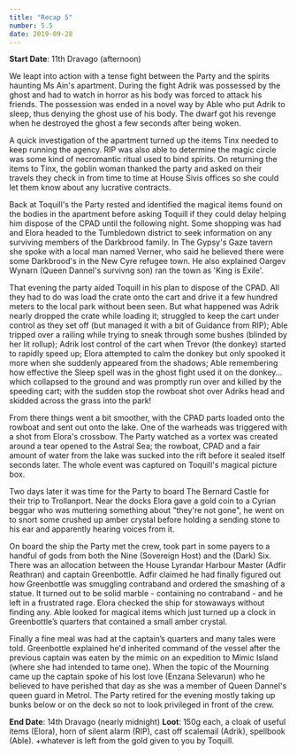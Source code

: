 ```yaml
---
title: "Recap 5"
number: 5.5
date: 2019-09-28
---
```


**Start Date**: 11th Dravago (afternoon)
 
We leapt into action with a tense fight between the Party and the spirits haunting Ms Ain's apartment. During the fight Adrik was possessed by the ghost and had to watch in horror as his body was forced to attack his friends. The possession was ended in a novel way by Able who put Adrik to sleep, thus denying the ghost use of his body.	The dwarf got his revenge when he destroyed the ghost a few seconds after being woken.
 
A quick investigation of the apartment turned up the items Tinx needed to keep running the agency. RIP was also able to determine the magic circle was some kind of necromantic ritual used to bind spirits. On returning the items to Tinx, the goblin woman thanked the party and asked on their travels they check in from time to time at House Sivis offices so she could let them know about any lucrative contracts.
 
Back at Toquill's the Party rested and identified the magical items found on the bodies in the apartment before asking Toquill if they could delay helping him dispose of the CPAD until the following night. Some shopping was had and Elora headed to the Tumbledown district to seek information on any surviving members of the Darkbrood family. In The Gypsy's Gaze tavern she spoke with a local man named Verner, who said he believed there were some Darkbrood's in the New Cyre refugee town. He also explained Oargev Wynarn (Queen Dannel's survivng son) ran the town as 'King is Exile'.
 
That evening the party aided Toquill in his plan to dispose of the CPAD. All they had to do was load the crate onto the cart and drive it a few hundred meters to the local park without been seen. But what happened was Adrik nearly dropped the crate while loading it; struggled to keep the cart under control as they set off (but managed it with a bit of Guidance from RIP); Able tripped over a railing while trying to sneak through some bushes (blinded by her lit rollup); Adrik lost control of the cart when Trevor (the donkey) started to rapidly speed up; Elora attempted to calm the donkey but only spooked it more when she suddenly appeared from the shadows; Able remembering how effective the Sleep spell was in the ghost fight used it on the donkey… which collapsed to the ground and was promptly run over and killed by the speeding cart; with the sudden stop the rowboat shot over Adriks head and skidded across the grass into the park!
 
From there things went a bit smoother, with the CPAD parts loaded onto the rowboat and sent out onto the lake. One of the warheads was triggered with a shot from Elora's crossbow. The Party watched as a vortex was created around a tear opened to the Astral Sea; the rowboat, CPAD and a fair amount of water from the lake was sucked into the rift before it sealed itself seconds later. The whole event was captured on Toquill's magical picture box.
 
Two days later it was time for the Party to board The Bernard Castle for their trip to Trollanport. Near the docks Elora gave a gold coin to a Cyrian beggar who was muttering something about "they're not gone", he went on to snort some crushed up amber crystal before holding a sending stone to his ear and apparently hearing voices from it.
 
On board the ship the Party met the crew, took part in some payers to a handful of gods from both the Nine (Sovereign Host) and the (Dark) Six. There was an allocation between the House Lyrandar Harbour Master (Adfir Reathran) and captain Greenbottle. Adfir claimed he had finally figured out how Greenbottle was smuggling contraband and ordered the smashing of a statue. It turned out to be solid marble - containing no contraband - and he left in a frustrated rage. Elora checked the ship for stowaways without finding any. Able looked for magical items which just turned up a clock in Greenbottle’s quarters that contained a small amber crystal.
 
Finally a fine meal was had at the captain’s quarters and many tales were told. Greenbottle explained he'd inherited command of the vessel after the previous captain was eaten by the mimic on an expedition to Mimic Island (where she had intended to tame one). When the topic of the Mourning came up the captain spoke of his lost love (Enzana Selevarun) who he believed to have perished that day as she was a member of Queen Dannel's queen guard in Metrol. The Party retired for the evening mostly taking up bunks below or on the deck so not to look privileged in front of the crew.
 
**End Date**: 14th Dravago (nearly midnight)
**Loot**: 150g each, a cloak of useful items (Elora), horn of silent alarm (RIP), cast off scalemail (Adrik), spellbook (Able). +whatever is left from the gold given to you by Toquill.
